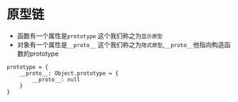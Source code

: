 # 原型链

- 函数有一个属性是`prototype` 这个我们称之为`显示原型`
- 对象有一个属性是`__proto__` 这个我们称之为`隐式原型`,`__proto__`他指向构造函数的prototype

```
prototype = {
    __proto__: Object.prototype = {
        __proto__: null
    }
}
```
